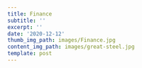 ```yaml
---
title: Finance
subtitle: ''
excerpt: ''
date: '2020-12-12'
thumb_img_path: images/Finance.jpg
content_img_path: images/great-steel.jpg
template: post
---
```

